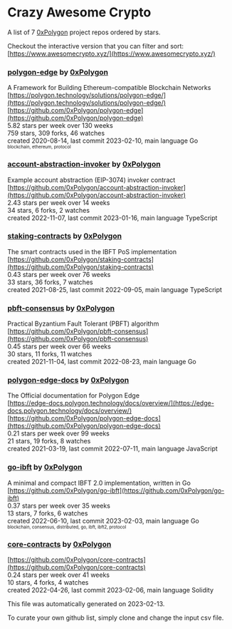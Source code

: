 # Crazy Awesome Crypto
A list of 7 [0xPolygon](https://github.com/0xPolygon) project repos ordered by stars.  

Checkout the interactive version that you can filter and sort: 
[https://www.awesomecrypto.xyz/](https://www.awesomecrypto.xyz/)  


### [polygon-edge](https://github.com/0xPolygon/polygon-edge) by [0xPolygon](https://github.com/0xPolygon)  
A Framework for Building Ethereum-compatible Blockchain Networks  
[https://polygon.technology/solutions/polygon-edge/](https://polygon.technology/solutions/polygon-edge/)  
[https://github.com/0xPolygon/polygon-edge](https://github.com/0xPolygon/polygon-edge)  
5.82 stars per week over 130 weeks  
759 stars, 309 forks, 46 watches  
created 2020-08-14, last commit 2023-02-10, main language Go  
<sub><sup>blockchain, ethereum, protocol</sup></sub>


### [account-abstraction-invoker](https://github.com/0xPolygon/account-abstraction-invoker) by [0xPolygon](https://github.com/0xPolygon)  
Example account abstraction (EIP-3074) invoker contract  
[https://github.com/0xPolygon/account-abstraction-invoker](https://github.com/0xPolygon/account-abstraction-invoker)  
2.43 stars per week over 14 weeks  
34 stars, 6 forks, 2 watches  
created 2022-11-07, last commit 2023-01-16, main language TypeScript  


### [staking-contracts](https://github.com/0xPolygon/staking-contracts) by [0xPolygon](https://github.com/0xPolygon)  
The smart contracts used in the IBFT PoS implementation  
[https://github.com/0xPolygon/staking-contracts](https://github.com/0xPolygon/staking-contracts)  
0.43 stars per week over 76 weeks  
33 stars, 36 forks, 7 watches  
created 2021-08-25, last commit 2022-09-05, main language TypeScript  


### [pbft-consensus](https://github.com/0xPolygon/pbft-consensus) by [0xPolygon](https://github.com/0xPolygon)  
Practical Byzantium Fault Tolerant (PBFT) algorithm  
[https://github.com/0xPolygon/pbft-consensus](https://github.com/0xPolygon/pbft-consensus)  
0.45 stars per week over 66 weeks  
30 stars, 11 forks, 11 watches  
created 2021-11-04, last commit 2022-08-23, main language Go  


### [polygon-edge-docs](https://github.com/0xPolygon/polygon-edge-docs) by [0xPolygon](https://github.com/0xPolygon)  
The Official documentation for Polygon Edge  
[https://edge-docs.polygon.technology/docs/overview/](https://edge-docs.polygon.technology/docs/overview/)  
[https://github.com/0xPolygon/polygon-edge-docs](https://github.com/0xPolygon/polygon-edge-docs)  
0.21 stars per week over 99 weeks  
21 stars, 19 forks, 8 watches  
created 2021-03-19, last commit 2022-07-11, main language JavaScript  


### [go-ibft](https://github.com/0xPolygon/go-ibft) by [0xPolygon](https://github.com/0xPolygon)  
A minimal and compact IBFT 2.0 implementation, written in Go  
[https://github.com/0xPolygon/go-ibft](https://github.com/0xPolygon/go-ibft)  
0.37 stars per week over 35 weeks  
13 stars, 7 forks, 6 watches  
created 2022-06-10, last commit 2023-02-03, main language Go  
<sub><sup>blockchain, consensus, distributed, go, ibft, ibft2, protocol</sup></sub>


### [core-contracts](https://github.com/0xPolygon/core-contracts) by [0xPolygon](https://github.com/0xPolygon)  
  
[https://github.com/0xPolygon/core-contracts](https://github.com/0xPolygon/core-contracts)  
0.24 stars per week over 41 weeks  
10 stars, 4 forks, 4 watches  
created 2022-04-26, last commit 2023-02-06, main language Solidity  


This file was automatically generated on 2023-02-13.  

To curate your own github list, simply clone and change the input csv file.  